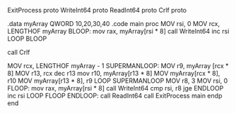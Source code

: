 ExitProcess proto 
WriteInt64 proto 
ReadInt64 proto 
Crlf proto 

.data 
myArray QWORD 10,20,30,40 
.code 
main proc 
	MOV rsi, 0 
	MOV rcx, LENGTHOF myArray 
		BLOOP: 
			mov rax, myArray[rsi * 8] 
			call WriteInt64 
			inc rsi 
		LOOP BLOOP 

call Crlf

MOV rcx, LENGTHOF myArray - 1
SUPERMANLOOP:
	MOV r9, myArray [rcx * 8]
	MOV r13, rcx
	dec r13
	mov r10, myArray[r13 * 8]
	MOV myArray[rcx * 8], r10
	MOV myArray[r13 * 8], r9
LOOP SUPERMANLOOP
 MOV r8, 3
 MOV rsi, 0 
		FLOOP:
			mov rax, myArray[rsi * 8]
			call WriteInt64
			cmp rsi, r8
			jge ENDLOOP
			inc rsi
		LOOP FLOOP
		ENDLOOP:
call ReadInt64
call ExitProcess 
main endp 
end
